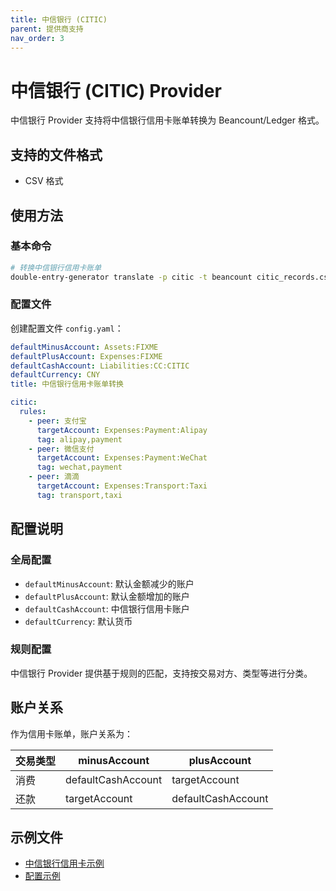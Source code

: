 ```yaml
---
title: 中信银行 (CITIC)
parent: 提供商支持
nav_order: 3
---
```


# 中信银行 (CITIC) Provider

中信银行 Provider 支持将中信银行信用卡账单转换为 Beancount/Ledger 格式。

## 支持的文件格式

- CSV 格式

## 使用方法

### 基本命令

```bash
# 转换中信银行信用卡账单
double-entry-generator translate -p citic -t beancount citic_records.csv
```

### 配置文件

创建配置文件 `config.yaml`：

```yaml
defaultMinusAccount: Assets:FIXME
defaultPlusAccount: Expenses:FIXME
defaultCashAccount: Liabilities:CC:CITIC
defaultCurrency: CNY
title: 中信银行信用卡账单转换

citic:
  rules:
    - peer: 支付宝
      targetAccount: Expenses:Payment:Alipay
      tag: alipay,payment
    - peer: 微信支付
      targetAccount: Expenses:Payment:WeChat
      tag: wechat,payment
    - peer: 滴滴
      targetAccount: Expenses:Transport:Taxi
      tag: transport,taxi
```

## 配置说明

### 全局配置

- `defaultMinusAccount`: 默认金额减少的账户
- `defaultPlusAccount`: 默认金额增加的账户
- `defaultCashAccount`: 中信银行信用卡账户
- `defaultCurrency`: 默认货币

### 规则配置

中信银行 Provider 提供基于规则的匹配，支持按交易对方、类型等进行分类。

## 账户关系

作为信用卡账单，账户关系为：

| 交易类型 | minusAccount | plusAccount |
|----------|-------------|-------------|
| 消费 | defaultCashAccount | targetAccount |
| 还款 | targetAccount | defaultCashAccount |

## 示例文件

- [中信银行信用卡示例](../../example/citic/credit/example-citic-output.beancount)
- [配置示例](../../example/citic/credit/config.yaml)